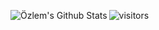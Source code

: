 ![visitors](https://visitor-badge.glitch.me/badge?page_id=page.id)
<img align="left" alt="Özlem's Github Stats" src="https://github-readme-stats.vercel.app/api?username=ozlemkorpe&show_icons=true&hide_border=true" />

